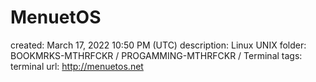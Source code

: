 # MenuetOS

created: March 17, 2022 10:50 PM (UTC)
description: Linux UNIX
folder: BOOKMRKS-MTHRFCKR / PROGAMMING-MTHRFCKR / Terminal
tags: terminal
url: http://menuetos.net